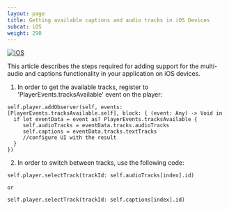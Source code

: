 ```yaml
---
layout: page
title: Getting available captions and audio tracks in iOS Devices
subcat: iOS
weight: 290
---
```


[![iOS](https://img.shields.io/badge/iOS-Supported-green.svg)](https://github.com/kaltura/player-sdk-native-ios) 

This article describes the steps required for adding support for the multi-audio and captions functionality in your application on iOS devices.

1. In order to get the available tracks, register to 'PlayerEvents.tracksAvailable' event on the player:

```
self.player.addObserver(self, events: [PlayerEvents.tracksAvailable.self], block: { (event: Any) -> Void in
  if let eventData = event as? PlayerEvents.tracksAvailable {
     self.audioTracks = eventData.tracks.audioTracks
     self.captions = eventData.tracks.textTracks
     //configure UI with the result
  }
})
```

2. In order to switch between tracks, use the following code:

```
self.player.selectTrack(trackId: self.audioTracks[index].id)

or

self.player.selectTrack(trackId: self.captions[index].id)
```
